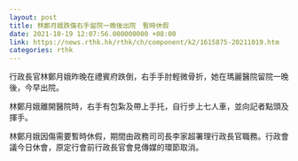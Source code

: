```yaml
---
layout: post
title: 林鄭月娥跌傷右手留院一晚後出院　暫時休假
date: 2021-10-19 12:07:56.000000000 +08:00
link: https://news.rthk.hk/rthk/ch/component/k2/1615875-20211019.htm
categories: rthk
---
```


行政長官林鄭月娥昨晚在禮賓府跌倒，右手手肘輕微骨折，她在瑪麗醫院留院一晚後，今早出院。

林鄭月娥離開醫院時，右手有包紮及帶上手托，自行步上七人車，並向記者點頭及揮手。

林鄭月娥因傷需要暫時休假，期間由政務司司長李家超署理行政長官職務。行政會議今日休會，原定行會前行政長官會見傳媒的環節取消。
